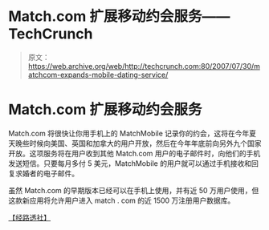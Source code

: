 # Match.com 扩展移动约会服务——TechCrunch

> 原文：<https://web.archive.org/web/http://techcrunch.com:80/2007/07/30/matchcom-expands-mobile-dating-service/>

# Match.com 扩展移动约会服务

Match.com 将很快让你用手机上的 MatchMobile 记录你的约会，这将在今年夏天晚些时候向美国、英国和加拿大的用户开放，然后在今年年底前向另外九个国家开放。这项服务将在用户收到其他 Match.com 用户的电子邮件时，向他们的手机发送短信。只要每月多付 5 美元，MatchMobile 的用户就可以通过手机接收和回复求婚者的电子邮件。

虽然 Match.com 的早期版本已经可以在手机上使用，并有近 50 万用户使用，但这款新应用将允许用户进入 match . com 的近 1500 万注册用户数据库。

 [【经路透社】](https://web.archive.org/web/20210124030246/http://investing.reuters.co.uk/news/articleinvesting.aspx?type=tnBusinessNews&storyID=2007-07-30T055942Z_01_N29335634_RTRIDST_0_BUSINESS-IAC-MATCH-DC.XML)